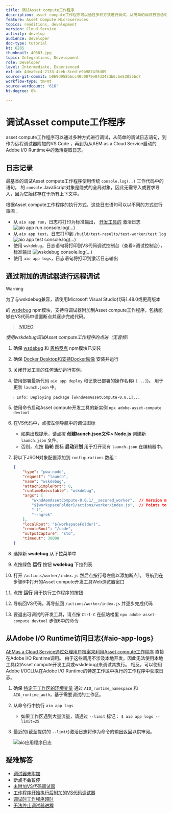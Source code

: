 ```yaml
---
title: 调试Asset compute工作程序
description: asset compute工作程序可以通过多种方式进行调试，从简单的调试日志语句，到作为远程调试器附加的VS Code ，再到为从AEM as a Cloud Service启动的Adobe I/O Runtime中的激活提取日志。
feature: Asset Compute Microservices
topics: renditions, development
version: Cloud Service
activity: develop
audience: developer
doc-type: tutorial
kt: 6285
thumbnail: 40383.jpg
topic: Integrations, Development
role: Developer
level: Intermediate, Experienced
exl-id: 4dea9cc4-2133-4ceb-8ced-e9b9874f6d89
source-git-commit: b069d958bbcc40c0079e87d342db6c5e53055bc7
workflow-type: tm+mt
source-wordcount: '616'
ht-degree: 0%

---
```


# 调试Asset compute工作程序

asset compute工作程序可以通过多种方式进行调试，从简单的调试日志语句，到作为远程调试器附加的VS Code ，再到为从AEM as a Cloud Service启动的Adobe I/O Runtime中的激活提取日志。

## 日志记录

最基本的调试Asset compute工作程序使用传统 `console.log(..)` 工作代码中的语句。 的 `console` JavaScript对象是隐式的全局对象，因此无需导入或要求导入，因为它始终存在于所有上下文中。

根据Asset compute工作程序的执行方式，这些日志语句可以以不同的方式进行审阅：

+ 从 `aio app run`，日志将打印为标准输出， [开发工具的](../develop/development-tool.md) 激活日志
   ![aio app run console.log(...)](./assets/debug/console-log__aio-app-run.png)
+ 从 `aio app test`，日志打印到 `/build/test-results/test-worker/test.log`
   ![aio app test console.log(...)](./assets/debug/console-log__aio-app-test.png)
+ 使用 `wskdebug`，日志语句将打印到VS代码调试控制台（查看>调试控制台），标准输出
   ![wskdebug console.log(...)](./assets/debug/console-log__wskdebug.png)
+ 使用 `aio app logs`，日志语句将打印到激活日志输出

## 通过附加的调试器进行远程调试

>[!WARNING]
>
>为了与wskdebug兼容，请使用Microsoft Visual Studio代码1.48.0或更高版本

的 [wsdebug](https://www.npmjs.com/package/@openwhisk/wskdebug) npm模块，支持将调试器附加到Asset compute工作程序，包括能够在VS代码中设置断点并逐步完成代码。

>[!VIDEO](https://video.tv.adobe.com/v/40383/?quality=12&learn=on)

_使用wskdebug调试Asset compute工作程序的点进（无音频）_

1. 确保 [wsdebug](../set-up/development-environment.md#wskdebug) 和 [恩格罗克](../set-up/development-environment.md#ngork) npm模块已安装
1. 确保 [Docker Desktop和支持Docker映像](../set-up/development-environment.md#docker) 安装并运行
1. 关闭开发工具的任何活动运行实例。
1. 使用部署最新代码 `aio app deploy`  和记录已部署的操作名称( `[...]`)。 用于更新 `launch.json` 中。

   ```
   ℹ Info: Deploying package [wkndAemAssetCompute-0.0.1]...
   ```


1. 使用命令启动Asset compute开发工具的新实例 `npx adobe-asset-compute devtool`
1. 在VS代码中，点按左侧导航中的调试图标
   + 如果出现提示，请点按 __创建launch.json文件> Node.js__ 创建新 `launch.json` 文件。
   + 否则，点按 __齿轮__ 图标 __启动计划__ 用于打开现有 `launch.json` 在编辑器中。
1. 将以下JSON对象配置添加到 `configurations` 数组：

   ```json
   {
       "type": "pwa-node",
       "request": "launch",
       "name": "wskdebug",
       "attachSimplePort": 0,
       "runtimeExecutable": "wskdebug",
       "args": [
           "wkndAemAssetCompute-0.0.1/__secured_worker",  // Version must match your Asset Compute worker's version
           "${workspaceFolder}/actions/worker/index.js",  // Points to your worker
           "-l",
           "--ngrok"
       ],
       "localRoot": "${workspaceFolder}",
       "remoteRoot": "/code",
       "outputCapture": "std",
       "timeout": 30000
   }
   ```

1. 选择新 __wsdebug__ 从下拉菜单中
1. 点按绿色 __运行__ 按钮 __wsdebug__ 下拉列表
1. 打开 `/actions/worker/index.js` 然后点按行号左侧以添加断点1。 导航到在步骤6中打开的Asset compute开发工具Web浏览器窗口
1. 点按 __运行__ 用于执行工作程序的按钮
1. 导航回VS代码，再导航回 `/actions/worker/index.js` 并逐步完成代码
1. 要退出可调试的开发工具，请点按 `Ctrl-C` 在航站楼里 `npx adobe-asset-compute devtool` 步骤6中的命令

## 从Adobe I/O Runtime访问日志{#aio-app-logs}

[AEMas a Cloud Service通过处理用户档案来利用Asset compute工作程序](../deploy/processing-profiles.md) 直接在Adobe I/O Runtime调用。 由于这些调用不涉及本地开发，因此无法使用本地工具(如Asset compute开发工具或wskdebug)来调试其执行。 相反，可以使用Adobe I/OCLI从在Adobe I/O Runtime的特定工作区中执行的工作程序中获取日志。

1. 确保 [特定于工作区的环境变量](../deploy/runtime.md) 通过 `AIO_runtime_namespace` 和 `AIO_runtime_auth`，基于需要调试的工作区。
1. 从命令行中执行 `aio app logs`
   + 如果工作区遇到大量流量，请通过 `--limit` 标记：
      `$ aio app logs --limit=25`
1. 最近的(截至提供的 `--limit`)激活日志将作为命令的输出返回以供审阅。

   ![aio应用程序日志](./assets/debug/aio-app-logs.png)

## 疑难解答

+ [调试器未附加](../troubleshooting.md#debugger-does-not-attach)
+ [断点不会暂停](../troubleshooting.md#breakpoints-no-pausing)
+ [未附加VS代码调试器](../troubleshooting.md#vs-code-debugger-not-attached)
+ [工作程序开始执行后附加的VS代码调试器](../troubleshooting.md#vs-code-debugger-attached-after-worker-execution-began)
+ [调试时工作程序超时](../troubleshooting.md#worker-times-out-while-debugging)
+ [无法终止调试器进程](../troubleshooting.md#cannot-terminate-debugger-process)
